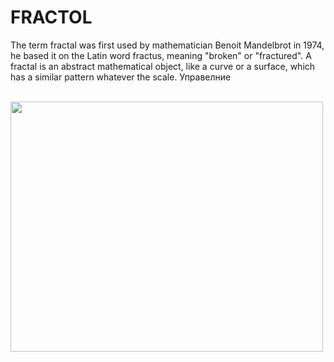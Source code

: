 # FRACTOL
The term fractal was first used by mathematician Benoit Mandelbrot in 1974,
he based it on the Latin word fractus, meaning "broken" or "fractured".
A fractal is an abstract mathematical object, like a curve or a surface, which has a similar
pattern whatever the scale.
 Управелние
 
<br>
<img src = "https://ibb.co/C01cCHN" width="500" height="400"></img>

